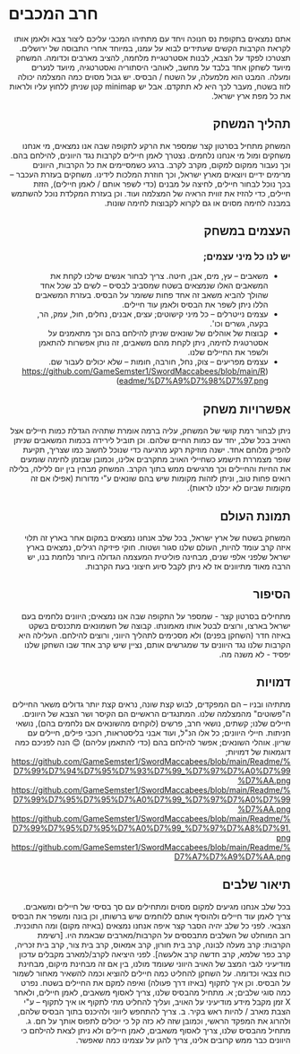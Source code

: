 # חרב המכבים
<div dir = "rtl">

אתם נמצאים בתקופת נס חנוכה ויחד עם מתתיהו המכבי עליכם ליצור צבא ולאמן אותו לקראת הקרבות הקשים שעתידים לבוא על עמנו, במיוחד אחרי התבוסה של ירושלים. תצטרכו לפקד על הצבא, לבנות אסטרטגיית מלחמה, להציב מארבים וכדומה.
המשחק מיועד לשחקן אחד בלבד על מחשב, לאוהבי היסתוריה ואסטרטגיה, מיועד לנערים ומעלה.
המבט הוא מלמעלה, על השטח / הבסיס. יש גבול מסוים כמה המצלמה יכולה לזוז בשטח, מעבר לכך היא לא תתקדם. אבל יש minimap קטן שניתן ללחוץ עליו ולראות את כל מפת ארץ ישראל.
 

## תהליך המשחק 
המשחק מתחיל בסרטון קצר שמספר את הרקע לתקופה שבה אנו נמצאים, מי אנחנו משחקים ומול מי אנחנו נלחמים.
נצטרך לאמן חיילים לקרבות נגד היוונים, להילחם בהם. וכך נעבור ממקום למקום, מקרב לקרב.
ברגע כשמסיימים את כל הקרבות, היוונים מרימים ידיים ויוצאים מארץ ישראל, וכך חוזרת המלכות לידינו.
משחקים בעזרת העכבר – בכך נוכל לבחור חיילים, לחיצה על מבנים (כדי לשפר אותם / לאמן חיילים), הזזת חיילים, כדי להזיז את זווית הראיה של המצלמה ועוד. וכן בעזרת המקלדת נוכל להשתמש במבנה לחימה מסוים או גם לקרוא לקבוצות לחימה שונות.
## העצמים במשחק
### יש לנו כל מיני עצמים;
- משאבים – עץ, מים, אבן, חיטה. צריך לבחור אנשים שילכו לקחת את המשאבים האלו שנמצאים בשטח שמסביב לבסיס – לשים לב שכל אחד שהולך להביא משאב זה אחד פחות ששומר על הבסיס. בעזרת המשאבים הללו ניתן לשפר את הבסיס ולאמן עוד חיילים.
- עצמים נייטרלים – כל מיני קישוטים; עצים, אבנים, נחלים, חול, עמק, הר, בקעה, גשרים וכו'.
- קבוצות של אוהלים של שונאים שניתן להילחם בהם וכך מתאמנים על אסטרטגית לחימה, ניתן לקחת מהם משאבים, זה נותן אפשרות  להתאמן ולשפר את החיילים שלנו.
- עצמים מפריעים – צוק, נחל, חורבה, חומות – שלא יכולים לעבור שם.
(https://github.com/GameSemster1/SwordMaccabees/blob/main/Readme/%D7%A9%D7%98%D7%97.png)
## אפשרויות משחק
ניתן לבחור רמת קושי של המשחק, עליה ברמה אומרת שתהיה הגדלת כמות חיילים אצל האויב בכל שלב, יחד עם כמות החיים שלהם. וכן תוביל לירידה בכמות המשאבים שניתן להפיק מלוחם אחד.
ישנה מוזיקת רקע מרגיעה כדי שנוכל לחשוב כמו שצריך, תקיעת שופר מצמררת תישמע כשחיילי האויב מתקרבים אלינו, וכמובן שבזמן לחימה שומעים את החיות והחיילים וכך מרגישים ממש בתוך הקרב.
המשחק מבחין בין יום ללילה, בלילה רואים פחות טוב, וניתן לזהות מקומות שיש בהם שונאים ע"י מדורות (אפילו אם זה מקומות שביום לא יכלנו לראות).

## תמונת העולם
המשחק בשטח של ארץ ישראל, בכל שלב אנחנו נמצאים במקום אחר בארץ זה תלוי איזה קרב עומד להיות, העולם שלנו סגור ושטוח.
חוקי פיזיקה רגילים, נמצאים בארץ ישראל שלפני אלפי שנים, מבחינה פוליטית המעצמה הגדולה ביותר נלחמת בנו, יש הרבה מאוד מתיוונים אז לא ניתן לקבל סיוע חיצוני בעת הקרבות.

## הסיפור
מתחילים בסרטון קצר - שמספר על התקופה שבה אנו נמצאים; היוונים נלחמים בעם ישראל בארצו, ורוצים לבטל אותו מאמונתו. קבוצה של חשמונאים מתכנסים בשקט באיזה חדר (השחקן בפנים) ולא מסכימים לתהליך היווני, ורוצים להילחם.
העלילה היא הקרבות שלנו נגד היוונים עד שמגרשים אותם, נציין שיש קרב אחד שבו השחקן שלנו יפסיד - לא משנה מה.
 
## דמויות
מתתיהו ובניו – הם המפקדים, לבוש קצת שונה, נראים קצת יותר גדולים משאר החיילים ה"פשוטים" מהמצלמה שלנו. המתנגדים הראשיים הם הקיסר ושר הצבא של היוונים.
חיילים שלנו; קשתים, נושאי חרב, פרשים (לוקחים מהשונאים אם נלחמים בהם), נושאי חניתות. חיילי היוונים; כל אלו הנ"ל, ועוד אבני בליסטראות, רוכבי פילים, חיילים עם שריון.
אוהלי השונאים; אפשר להילחם בהם (כדי להתאמן עליהם) 😊
הנה לפניכם כמה דוגמאות של דמויות;
https://github.com/GameSemster1/SwordMaccabees/blob/main/Readme/%D7%99%D7%94%D7%95%D7%93%D7%99_%D7%97%D7%A0%D7%99%D7%AA.png
https://github.com/GameSemster1/SwordMaccabees/blob/main/Readme/%D7%99%D7%95%D7%95%D7%A0%D7%99_%D7%97%D7%A0%D7%99%D7%AA.png
https://github.com/GameSemster1/SwordMaccabees/blob/main/Readme/%D7%99%D7%95%D7%95%D7%A0%D7%99_%D7%97%D7%A8%D7%91.png
https://github.com/GameSemster1/SwordMaccabees/blob/main/Readme/%D7%A7%D7%A9%D7%AA.png

## תיאור שלבים
בכל שלב אנחנו מגיעים למקום מסוים ומתחילים עם סך בסיסי של חיילים ומשאבים. צריך לאמן עוד חיילים ולהוסיף אותם ללוחמים שיש ברשותו, וכן בונה ומשפר את הבסיס הצבאי. לפני כל שלב יהיה הסבר קצר איפה אנחנו נמצאים (באיזה מקום) ומה התוכנית.
רוב המוחלט של השלבים מתבססים על הקרבות/מארבים שבאמת היו. [רשימת הקרבות: קרב מעלה לבונה, קרב בית חורון, קרב אמאוס, קרב בית צור, קרב בית זכריה, קרב כפר שלמא, קרב חדשה קרב אלעשה]. לפני היציאה לקרב/למארב מקבלים עדכון מודיעיני לגבי המצב של האויב היווני שעומד מולנו, בין אם זה מבחינת מיקום, מבחינת כוח צבאי וכדומה. על השחקן להחליט כמה חיילים להוציא וכמה להשאיר מאחור לשמור על הבסיס. וכן איך לתקוף (באיזו דרך פעולה) ואיפה למקם את החיילים בשטח.
נפרט כמה סוגי שלבים;
א.	מתחיל מהבסיס שלנו, צריך לאסוף משאבים, לאמן חיילים, ולאחר X זמן מקבל מידע מודיעיני על האויב, ועליך להחליט מתי לתקוף או איך לתקוף – ע"י הצבת מארב / להיות ראש בקיר.
ב.	צריך להתחפש ליווני ולהיכנס בתוך הבסיס שלהם, ולהרוג את המפקד הראשי, וכמובן שזה לא כזה קל כי יכולים לתפוס אותך על חם.
ג.	מתחיל מהבסיס שלנו, צריך לאסוף משאבים, לאמן חיילים ולא ניתן לצאת להילחם כי היוונים כבר ממש קרובים אלינו, צריך להגן על עצמינו כמה שאפשר.

</div> 
